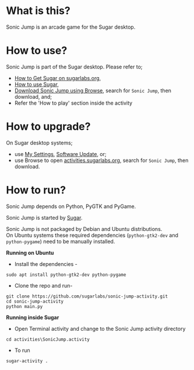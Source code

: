 What is this?
=============

Sonic Jump is an arcade game for the Sugar desktop.

How to use?
===========

Sonic Jump is part of the Sugar desktop.  Please refer to;

* [How to Get Sugar on sugarlabs.org](https://sugarlabs.org/),
* [How to use Sugar](https://help.sugarlabs.org/),
* [Download Sonic Jump using Browse](https://activities.sugarlabs.org/), search for `Sonic Jump`, then download, and;
* Refer the 'How to play' section inside the activity

How to upgrade?
===============

On Sugar desktop systems;
* use [My Settings](https://help.sugarlabs.org/en/my_settings.html), [Software Update](https://help.sugarlabs.org/en/my_settings.html#software-update), or;
* use Browse to open [activities.sugarlabs.org](https://activities.sugarlabs.org/), search for `Sonic Jump`, then download.

How to run?
=================

Sonic Jump depends on Python, PyGTK and PyGame.

Sonic Jump is started by [Sugar](https://github.com/sugarlabs/sugar).

Sonic Jump is not packaged by Debian and Ubuntu distributions.  
On Ubuntu systems these required dependencies (`python-gtk2-dev` and
`python-pygame`) need to be manually installed.


**Running on Ubuntu**
- Install the dependencies - 
```
sudo apt install python-gtk2-dev python-pygame
```

- Clone the repo and run-
```
git clone https://github.com/sugarlabs/sonic-jump-activity.git
cd sonic-jump-activity
python main.py
```

**Running inside Sugar**

- Open Terminal activity and change to the Sonic Jump activity directory
```
cd activities\SonicJump.activity
```
- To run
```
sugar-activity .
```
